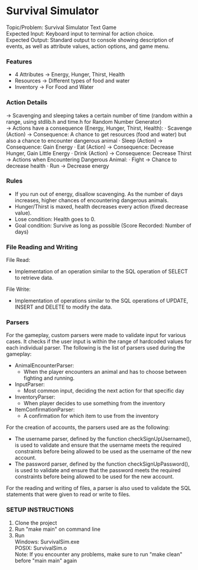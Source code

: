 # Survival Simulator
Topic/Problem: Survival Simulator Text Game
<br>Expected Input: Keyboard input to terminal for action choice.
<br>Expected Output: Standard output to console showing description of events, as well as attribute values, action options, and game menu.

### Features
- 4 Attributes → Energy, Hunger, Thirst, Health
- Resources → Different types of food and water
- Inventory → For Food and Water

### Action Details
→ Scavenging and sleeping takes a certain number of time (random within a range, using stdlib.h and time.h for Random Number Generator)
<br>→ Actions have a consequence (Energy, Hunger, Thirst, Health):
· Scavenge (Action) → Consequence: A chance to get resources (food and water) but also a chance to encounter dangerous animal
· Sleep (Action) → Consequence: Gain Energy
· Eat (Action) → Consequence: Decrease Hunger, Gain Little Energy
· Drink (Action) → Consequence: Decrease Thirst
<br>→ Actions when Encountering Dangerous Animal:
· Fight → Chance to decrease health
· Run → Decrease energy

### Rules
- If you run out of energy, disallow scavenging. As the number of days increases, higher chances of encountering dangerous animals.
- Hunger/Thirst is maxed, health decreases every action (fixed decrease value).
- Lose condition: Health goes to 0.
- Goal condition: Survive as long as possible (Score Recorded: Number of days)

### File Reading and Writing
File Read:
- Implementation of an operation similar to the SQL operation of SELECT to retrieve data.

File Write:
- Implementation of operations similar to the SQL operations of UPDATE, INSERT and DELETE to modify the data.

### Parsers
For the gameplay, custom parsers were made to validate input for various cases. It checks if the user input is within the range of hardcoded values for each individual parser. The following is the list of parsers used during the gameplay:
- AnimalEncounterParser:
   - When the player encounters an animal and has to choose between fighting and running.  
- InputParser:
   - Most common input, deciding the next action for that specific day
- InventoryParser:
   - When player decides to use something from the inventory
- ItemConfirmationParser:
   - A confirmation for which item to use from the inventory

For the creation of accounts, the parsers used are as the following:
- The username parser, defined by the function checkSignUpUsername(), is used to validate and ensure that the username meets the required constraints before being allowed to be used as the username of the new account.
- The password parser, defined by the function checkSignUpPassword(), is used to validate and ensure that the password meets the required constraints before being allowed to be used for the new account. 

For the reading and writing of files, a parser is also used to validate the SQL statements that were given to read or write to files.


### SETUP INSTRUCTIONS
1. Clone the project
2. Run "make main" on command line
3. Run  
   Windows: SurvivalSim.exe  
   POSIX: SurvivalSim.o  
Note: If you encounter any problems, make sure to run "make clean" before "main main" again
